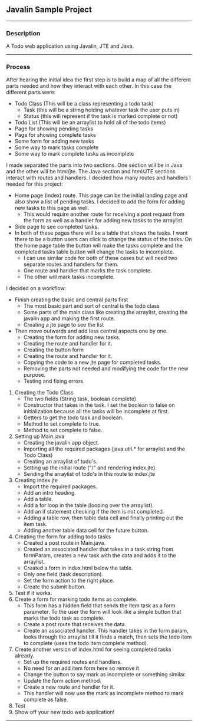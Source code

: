 ## Javalin Sample Project
---
### Description
A Todo web application using Javalin, JTE and Java.

---
### Process
After hearing the initial idea the first step is to build a map of all the different parts needed and how they interact with each other. In this case the different parts were:

* Todo Class (This will be a class representing a todo task)
    - Task (this will be a string holding whatever task the user puts in)
    - Status (this will represent if the task is marked complete or not)
* Todo List (This will be an arraylist to hold all of the todo items)
* Page for showing pending tasks
* Page for showing complete tasks
* Some form for adding new tasks
* Some way to mark tasks complete
* Some way to mark complete tasks as incomplete

I made separated the parts into two sections. One section will be in Java and the other will be html/jte.
The Java section and html/JTE sections interact with routes and handlers. I decided how many routes and handlers I needed for this project:
* Home page (index) route. This page can be the initial landing page and also show a list of pending tasks. I decided to add the form for adding new tasks to this page as well.
    - This would require another route for receiving a post request from the form as well as a handler for adding new tasks to the arraylist.
* Side page to see completed tasks.
* In both of these pages there will be a table that shows the tasks. I want there to be a button users can click to change the status of the tasks. On the home page table the button will make the tasks complete and the completed tasks table button will change the tasks to incomplete.
    - I can use similar code for both of these cases but will need two separate routes and handlers for them.
    - One route and handler that marks the task complete.
    - The other will mark tasks incomplete.

  
I decided on a workflow:
* Finish creating the basic and central parts first
    - The most basic part and sort of central is the todo class
    - Some parts of the main class like creating the arraylist, creating the javalin app and making the first route.
    - Creating a jte page to see the list
* Then move outwards and add less central aspects one by one.
    - Creating the form for adding new tasks.
    - Creating the route and handler for it.
    - Creating the button form
    - Creating the route and handler for it.
    - Copying the code to a new jte page for completed tasks.
    - Removing the parts not needed and modifying the code for the new purpose.
    - Testing and fixing errors.

1. Creating the Todo Class
    - The two fields (String task, boolean complete)
    - Constructor that takes in the task. I set the boolean to false on initialization because all the tasks will be incomplete at first.
    - Getters to get the todo task and boolean.
    - Method to set complete to true.
    - Method to set complete to false.
2. Setting up Main.java
    - Creating the javalin app object.
    - Importing all the required packages (java.util.* for arraylist and the Todo Class)
    - Creating an arraylist of todo's.
    - Setting up the initial route ("/" and rendering index.jte).
    - Sending the arraylist of todo's in this route to index.jte
3. Creating index.jte
    - Import the required packages.
    - Add an intro heading.
    - Add a table.
    - Add a for loop in the table (looping over the arraylist).
    - Add an if statement checking if the item is not completed.
    - Adding a table row, then table data cell and finally printing out the item task.
    - Adding another table data cell for the future button.
4. Creating the form for adding todo tasks
    - Created a post route in Main.java.
    - Created an associated handler that takes in a task string from formParam, creates a new task with the data and adds it to the arraylist.
    - Created a form in index.html below the table.
    - Only one field (task description).
    - Set the form action to the right place.
    - Create the submit button.
5. Test if it works.
6. Create a form for marking todo items as complete.
    - This form has a hidden field that sends the item task as a form parameter. To the user the form will look like a simple button that marks the todo task as complete.
    - Create a post route that receives the data.
    - Create an associated handler. This handler takes in the form param, looks through the arraylist till it finds a match, then sets the todo item to complete (uses the todo item complete method).
7. Create another version of index.html for seeing completed tasks already.
   - Set up the required routes and handlers.
   - No need for an add item form here so remove it
   - Change the button to say mark as incomplete or something similar.
   - Update the form action method.
   - Create a new route and handler for it.
   - This handler will now use the mark as incomplete method to mark complete as false.
8. Test
9. Show off your new todo web application! 

---
